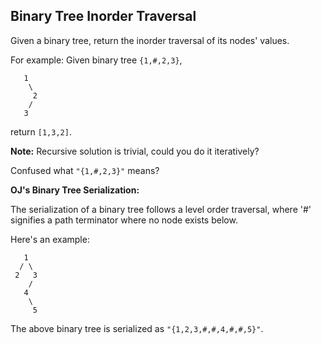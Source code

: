 ## Binary Tree Inorder Traversal

Given a binary tree, return the inorder traversal of its nodes' values.

For example:
Given binary tree `{1,#,2,3}`,

```
   1
    \
     2
    /
   3
```

return `[1,3,2]`.

**Note:** Recursive solution is trivial, could you do it iteratively?

Confused what `"{1,#,2,3}"` means?

**OJ's Binary Tree Serialization:**

The serialization of a binary tree follows a level order traversal, where '#' signifies a path terminator where no node exists below.

Here's an example:

```
   1
  / \
 2   3
    /
   4
    \
     5
```

The above binary tree is serialized as `"{1,2,3,#,#,4,#,#,5}"`.
